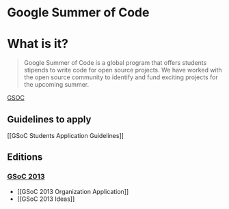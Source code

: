# Google Summer of Code
# What is it?
> Google Summer of Code is a global program that offers students stipends to write code for open source projects. We have worked with the open source community to identify and fund exciting projects for the upcoming summer. 

[GSOC](https://google-melange.appspot.com/gsoc/homepage/google/gsoc2013)

## Guidelines to apply
 [[GSoC Students Application Guidelines]]
## Editions

### [GSoC 2013](http://www.google-melange.com/gsoc/homepage/google/gsoc2013)
* [[GSoC 2013 Organization Application]]
* [[GSoC 2013 Ideas]]
